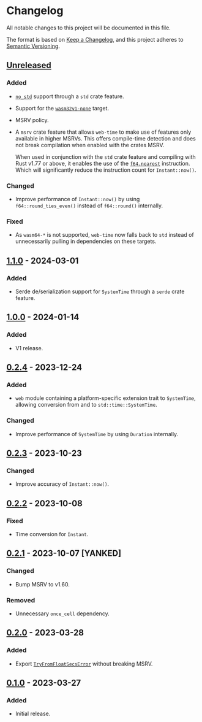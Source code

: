 # Changelog

All notable changes to this project will be documented in this file.

The format is based on [Keep a Changelog](https://keepachangelog.com/en/1.0.0/), and this project
adheres to [Semantic Versioning](https://semver.org/spec/v2.0.0.html).

## [Unreleased]

### Added

- [`no_std`] support through a `std` crate feature.
- Support for the [`wasm32v1-none`] target.
- MSRV policy.
- A `msrv` crate feature that allows `web-time` to make use of features only available in higher
  MSRVs. This offers compile-time detection and does not break compilation when enabled with the
  crates MSRV.

  When used in conjunction with the `std` crate feature and compiling with Rust v1.77 or above, it
  enables the use of the [`f64.nearest`] instruction. Which will significantly reduce the
  instruction count for `Instant::now()`.

### Changed

- Improve performance of `Instant::now()` by using `f64::round_ties_even()` instead of
  `f64::round()` internally.

### Fixed

- As `wasm64-*` is not supported, `web-time` now falls back to `std` instead of unnecessarily
  pulling in dependencies on these targets.

[`no_std`]: https://doc.rust-lang.org/1.82.0/reference/names/preludes.html#the-no_std-attribute
[`wasm32v1-none`]: https://doc.rust-lang.org/nightly/rustc/platform-support/wasm32v1-none.html
[`f64.nearest`]:
	https://webassembly.github.io/spec/core/syntax/instructions.html#syntax-instr-numeric

## [1.1.0] - 2024-03-01

### Added

- Serde de/serialization support for `SystemTime` through a `serde` crate feature.

## [1.0.0] - 2024-01-14

### Added

- V1 release.

## [0.2.4] - 2023-12-24

### Added

- `web` module containing a platform-specific extension trait to `SystemTime`, allowing conversion
  from and to `std::time::SystemTime`.

### Changed

- Improve performance of `SystemTime` by using `Duration` internally.

## [0.2.3] - 2023-10-23

### Changed

- Improve accuracy of `Instant::now()`.

## [0.2.2] - 2023-10-08

### Fixed

- Time conversion for `Instant`.

## [0.2.1] - 2023-10-07 [YANKED]

### Changed

- Bump MSRV to v1.60.

### Removed

- Unnecessary `once_cell` dependency.

## [0.2.0] - 2023-03-28

### Added

- Export [`TryFromFloatSecsError`] without breaking MSRV.

[`TryFromFloatSecsError`]: https://doc.rust-lang.org/std/time/struct.TryFromFloatSecsError.html

## [0.1.0] - 2023-03-27

### Added

- Initial release.

[Unreleased]: https://github.com/daxpedda/web-time/compare/v1.1.0...HEAD
[1.1.0]: https://github.com/daxpedda/web-time/compare/v1.0.0...v1.1.0
[1.0.0]: https://github.com/daxpedda/web-time/compare/v0.2.4...v1.0.0
[0.2.4]: https://github.com/daxpedda/web-time/compare/v0.2.3...v0.2.4
[0.2.3]: https://github.com/daxpedda/web-time/compare/v0.2.2...v0.2.3
[0.2.2]: https://github.com/daxpedda/web-time/compare/v0.2.1...v0.2.2
[0.2.1]: https://github.com/daxpedda/web-time/compare/v0.2.0...v0.2.1
[0.2.0]: https://github.com/daxpedda/web-time/compare/v0.1.0...v0.2.0
[0.1.0]: https://github.com/daxpedda/web-time/releases/tag/v0.1.0
